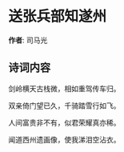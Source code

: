 # 送张兵部知遂州

**作者**: 司马光

## 诗词内容

剑岭横天古栈微，相如重驾传车归。

双亲倚门望已久，千骑踏雪行如飞。

人间富贵非不有，似君荣耀真亦稀。

闻道西州遗画像，使我涕泪空沾衣。

